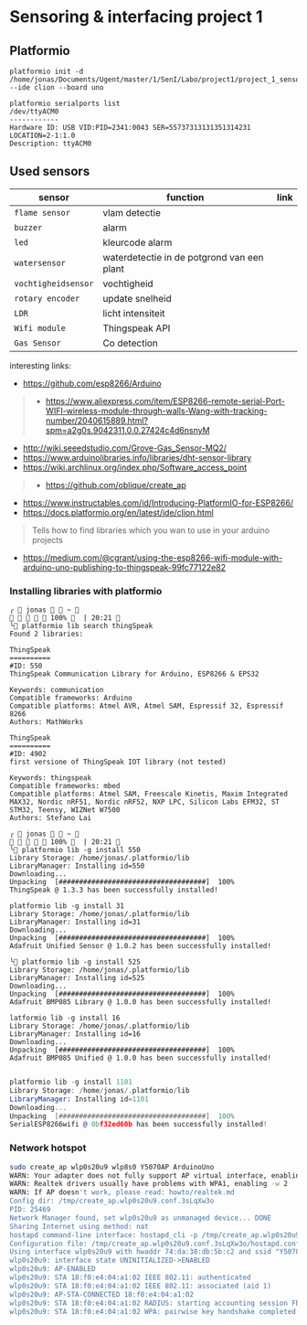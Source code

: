# Sensoring & interfacing project 1
## Platformio 

```$bash
platformio init -d /home/jonas/Documents/Ugent/master/1/SenI/Labo/project1/project_1_sensor --ide clion --board uno
```

```
platformio serialports list
/dev/ttyACM0
------------
Hardware ID: USB VID:PID=2341:0043 SER=55737313131351314231 LOCATION=2-1:1.0
Description: ttyACM0
```

## Used sensors

sensor | function | link
------|--------- | --------
`flame sensor` | vlam detectie
`buzzer` | alarm
`led` | kleurcode alarm
`watersensor` | waterdetectie in de potgrond van een plant
`vochtigheidsensor` | vochtigheid
`rotary encoder` | update snelheid
`LDR` | licht intensiteit
`Wifi module` | Thingspeak API
`Gas Sensor` | Co detection 

interesting links:

* https://github.com/esp8266/Arduino
> * https://www.aliexpress.com/item/ESP8266-remote-serial-Port-WIFI-wireless-module-through-walls-Wang-with-tracking-number/2040615889.html?spm=a2g0s.9042311.0.0.27424c4d6nsnyM
* http://wiki.seeedstudio.com/Grove-Gas_Sensor-MQ2/
* https://www.arduinolibraries.info/libraries/dht-sensor-library
* https://wiki.archlinux.org/index.php/Software_access_point
> * https://github.com/oblique/create_ap
* https://www.instructables.com/id/Introducing-PlatformIO-for-ESP8266/
* https://docs.platformio.org/en/latest/ide/clion.html
> Tells how to find libraries which you wan to use in your arduino projects
* https://medium.com/@cgrant/using-the-esp8266-wifi-module-with-arduino-uno-publishing-to-thingspeak-99fc77122e82 

### Installing libraries with platformio
```
╭  jonas   ~                                                             100%   | 20:21  
╰ platformio lib search thingSpeak
Found 2 libraries:

ThingSpeak
==========
#ID: 550
ThingSpeak Communication Library for Arduino, ESP8266 & EPS32

Keywords: communication
Compatible frameworks: Arduino
Compatible platforms: Atmel AVR, Atmel SAM, Espressif 32, Espressif 8266
Authors: MathWorks

ThingSpeak
==========
#ID: 4902
first versione of ThingSpeak IOT library (not tested)

Keywords: thingspeak
Compatible frameworks: mbed
Compatible platforms: Atmel SAM, Freescale Kinetis, Maxim Integrated MAX32, Nordic nRF51, Nordic nRF52, NXP LPC, Silicon Labs EFM32, ST STM32, Teensy, WIZNet W7500
Authors: Stefano Lai

╭  jonas   ~                                                             100%   | 20:21  
╰ platformio lib -g install 550   
Library Storage: /home/jonas/.platformio/lib
LibraryManager: Installing id=550
Downloading...
Unpacking  [####################################]  100%
ThingSpeak @ 1.3.3 has been successfully installed!

platformio lib -g install 31         
Library Storage: /home/jonas/.platformio/lib
LibraryManager: Installing id=31
Downloading...
Unpacking  [####################################]  100%
Adafruit Unified Sensor @ 1.0.2 has been successfully installed!

╰ platformio lib -g install 525 
Library Storage: /home/jonas/.platformio/lib
LibraryManager: Installing id=525
Downloading...
Unpacking  [####################################]  100%
Adafruit BMP085 Library @ 1.0.0 has been successfully installed!

latformio lib -g install 16  
Library Storage: /home/jonas/.platformio/lib
LibraryManager: Installing id=16
Downloading...
Unpacking  [####################################]  100%
Adafruit BMP085 Unified @ 1.0.0 has been successfully installed!


```

```asm
platformio lib -g install 1101         
Library Storage: /home/jonas/.platformio/lib
LibraryManager: Installing id=1101
Downloading...
Unpacking  [####################################]  100%
SerialESP8266wifi @ 0bf32ed60b has been successfully installed!
```

### Network hotspot
```bash
sudo create_ap wlp0s20u9 wlp8s0 Y5070AP ArduinoUno
WARN: Your adapter does not fully support AP virtual interface, enabling --no-virt
WARN: Realtek drivers usually have problems with WPA1, enabling -w 2
WARN: If AP doesn't work, please read: howto/realtek.md
Config dir: /tmp/create_ap.wlp0s20u9.conf.3sLqXw3o
PID: 25469
Network Manager found, set wlp0s20u9 as unmanaged device... DONE
Sharing Internet using method: nat
hostapd command-line interface: hostapd_cli -p /tmp/create_ap.wlp0s20u9.conf.3sLqXw3o/hostapd_ctrl
Configuration file: /tmp/create_ap.wlp0s20u9.conf.3sLqXw3o/hostapd.conf
Using interface wlp0s20u9 with hwaddr 74:da:38:db:5b:c2 and ssid "Y5070AP"
wlp0s20u9: interface state UNINITIALIZED->ENABLED
wlp0s20u9: AP-ENABLED 
wlp0s20u9: STA 18:f0:e4:04:a1:02 IEEE 802.11: authenticated
wlp0s20u9: STA 18:f0:e4:04:a1:02 IEEE 802.11: associated (aid 1)
wlp0s20u9: AP-STA-CONNECTED 18:f0:e4:04:a1:02
wlp0s20u9: STA 18:f0:e4:04:a1:02 RADIUS: starting accounting session FB5203553052A6BC
wlp0s20u9: STA 18:f0:e4:04:a1:02 WPA: pairwise key handshake completed (RSN)
```

